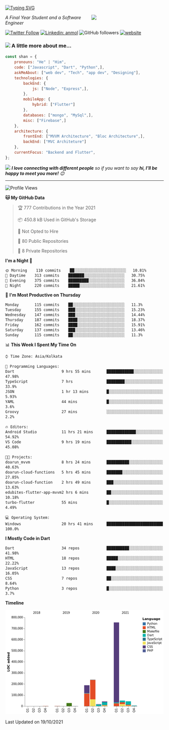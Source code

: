 <!-- <h2>नमस्ते (Namaste)🙏🏻, I'm Shan Shaji! <img src="https://media.giphy.com/media/12oufCB0MyZ1Go/giphy.gif" width="50"></h2> -->
[![Typing SVG](https://readme-typing-svg.herokuapp.com?lines=Hey%2C+I'm+Shan;I+am+a+Full+Stack+Developer)](https://git.io/typing-svg)

<img align='right' src="https://media.giphy.com/media/M9gbBd9nbDrOTu1Mqx/giphy.gif" width="230">
<p><em>A Final Year Student and a Software Engineer</em></p>

[![Twitter Follow](https://img.shields.io/twitter/follow/shan__shaji?style=flat)](https://twitter.com/intent/follow?screen_name=shan__shaji)
[![Linkedin: anmol](https://img.shields.io/badge/shan-shaji?style=flat-square&logo=Linkedin&logoColor=white&link=https://www.linkedin.com/in/shan-shaji/)](https://www.linkedin.com/in/shan-shaji/)
![GitHub followers](https://img.shields.io/github/followers/shan-shaji?label=Follow&style=social)
[![website](https://img.shields.io/badge/Website-46a2f1.svg?&style=flat-square&logo=Google-Chrome&logoColor=white&link=http://shan-shaji.github.io/)](http://shan-shaji.github.io/)



### <img src="https://media.giphy.com/media/VgCDAzcKvsR6OM0uWg/giphy.gif" width="50"> A little more about me...  

```javascript
const shan = {
    pronouns: "He" | "Him",
    code: ["Javascript", "Dart", "Python",],
    askMeAbout: ["web dev", "Tech", "app dev", "Designing"],
    technologies: {
        backEnd: {
            js: ["Node", "Express",],
        },
        mobileApp: {
            hybrid: ["Flutter"]
        },
        databases: ["mongo", "MySql",],
        misc: ["Firebase",]
    },
    architecture: {
        frontEnd: ["MVVM Architecture", "Bloc Architecture",],
        backEnd: ["MVC Architeture"]
    },
    currentFocus: "Backend and Flutter",
};
```

<img src="https://media.giphy.com/media/LnQjpWaON8nhr21vNW/giphy.gif" width="60"> <em><b>I love connecting with different people</b> so if you want to say <b>hi, I'll be happy to meet you more!</b> 😊</em>

---
<!--START_SECTION:waka-->
![Profile Views](http://img.shields.io/badge/Profile%20Views-8-blue)

**🐱 My GitHub Data** 

> 🏆 777 Contributions in the Year 2021
 > 
> 📦 450.8 kB Used in GitHub's Storage 
 > 
> 🚫 Not Opted to Hire
 > 
> 📜 80 Public Repositories 
 > 
> 🔑 8 Private Repositories  
 > 
**I'm a Night 🦉** 

```text
🌞 Morning    110 commits    ██░░░░░░░░░░░░░░░░░░░░░░░   10.81% 
🌆 Daytime    313 commits    ███████░░░░░░░░░░░░░░░░░░   30.75% 
🌃 Evening    375 commits    █████████░░░░░░░░░░░░░░░░   36.84% 
🌙 Night      220 commits    █████░░░░░░░░░░░░░░░░░░░░   21.61%

```
📅 **I'm Most Productive on Thursday** 

```text
Monday       115 commits    ██░░░░░░░░░░░░░░░░░░░░░░░   11.3% 
Tuesday      155 commits    ███░░░░░░░░░░░░░░░░░░░░░░   15.23% 
Wednesday    147 commits    ███░░░░░░░░░░░░░░░░░░░░░░   14.44% 
Thursday     187 commits    ████░░░░░░░░░░░░░░░░░░░░░   18.37% 
Friday       162 commits    ████░░░░░░░░░░░░░░░░░░░░░   15.91% 
Saturday     137 commits    ███░░░░░░░░░░░░░░░░░░░░░░   13.46% 
Sunday       115 commits    ██░░░░░░░░░░░░░░░░░░░░░░░   11.3%

```


📊 **This Week I Spent My Time On** 

```text
⌚︎ Time Zone: Asia/Kolkata

💬 Programming Languages: 
Dart                     9 hrs 55 mins       ████████████░░░░░░░░░░░░░   47.98% 
TypeScript               7 hrs               ████████░░░░░░░░░░░░░░░░░   33.9% 
JSON                     1 hr 13 mins        █░░░░░░░░░░░░░░░░░░░░░░░░   5.93% 
YAML                     44 mins             █░░░░░░░░░░░░░░░░░░░░░░░░   3.6% 
Groovy                   27 mins             ░░░░░░░░░░░░░░░░░░░░░░░░░   2.2%

🔥 Editors: 
Android Studio           11 hrs 21 mins      █████████████░░░░░░░░░░░░   54.92% 
VS Code                  9 hrs 19 mins       ███████████░░░░░░░░░░░░░░   45.08%

🐱‍💻 Projects: 
doarun_mvvm              8 hrs 24 mins       ██████████░░░░░░░░░░░░░░░   40.63% 
doarun-cloud-functions   5 hrs 45 mins       ███████░░░░░░░░░░░░░░░░░░   27.85% 
doarun-cloud-function    2 hrs 49 mins       ███░░░░░░░░░░░░░░░░░░░░░░   13.63% 
edubites-flutter-app-mvvm2 hrs 6 mins        ██░░░░░░░░░░░░░░░░░░░░░░░   10.18% 
turbo-flutter            55 mins             █░░░░░░░░░░░░░░░░░░░░░░░░   4.49%

💻 Operating System: 
Windows                  20 hrs 41 mins      █████████████████████████   100.0%

```

**I Mostly Code in Dart** 

```text
Dart                     34 repos            ██████████░░░░░░░░░░░░░░░   41.98% 
HTML                     18 repos            █████░░░░░░░░░░░░░░░░░░░░   22.22% 
JavaScript               13 repos            ████░░░░░░░░░░░░░░░░░░░░░   16.05% 
CSS                      7 repos             ██░░░░░░░░░░░░░░░░░░░░░░░   8.64% 
Python                   3 repos             █░░░░░░░░░░░░░░░░░░░░░░░░   3.7%

```


**Timeline**

![Chart not found](https://raw.githubusercontent.com/shan-shaji/shan-shaji/master/charts/bar_graph.png) 


 Last Updated on 19/10/2021
<!--END_SECTION:waka-->

